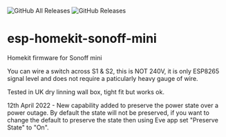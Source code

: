 ![GitHub All Releases](https://img.shields.io/github/downloads/maccoylton/esp-homekit-sonoff-mini/total) 
![GitHub Releases](https://img.shields.io/github/downloads/maccoylton/esp-homekit-sonoff-mini/latest/total)

# esp-homekit-sonoff-mini

Homekit firmware for Sonoff mini

You can wire a switch across S1 & S2, this is NOT 240V, it is only ESP8265 signal level and does not require a paticularly heavy gauge of wire. 

Tested in UK dry linning wall box, tight fit but works ok. 


12th April 2022 - New capability added to preserve the power state over a power outage. By default the state will not be preserved, if you want to change the default to preserve the state then using Eve app set "Preserve State" to "On". 

